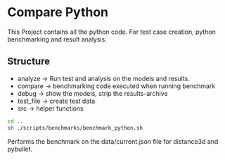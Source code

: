 # Compare Python

This Project contains all the python code. For test case creation, python benchmarking and result analysis.

## Structure 
- analyze -> Run test and analysis on the models and results.
- compare -> benchmarking code executed when running benchmark
- debug -> show the models, strip the results-archive
- test_file -> create test data
- src -> helper functions

```bash
cd ..
sh ./scripts/benchmarks/benchmark_python.sh
```
Performs the benchmark on the data/current.json file for distance3d and pybullet.

